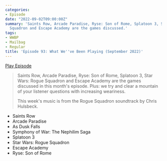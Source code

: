 ```yaml
---
categories:
- Episode
date: "2022-09-02T09:00:00Z"
summary: 'Saints Row, Arcade Paradise, Ryse: Son of Rome, Splatoon 3, Star Wars: Rogue
  Squadron and Escape Academy are the games discussed.'
tags:
- WWBP
- Mailbag
- Regular
title: 'Episode 93: What We''ve Been Playing (September 2022)'
---
```


[Play Episode](https://www.patreon.com/posts/episode-93-what-71328736)
> Saints Row, Arcade Paradise, Ryse: Son of Rome, Splatoon 3, Star Wars: Rogue Squadron and Escape Academy are the games discussed in this month's episode. Plus: we try and clear a mountain of your listener questions with increasing weariness.
>
> This week's music is from the Rogue Squadron soundtrack by Chris Hulsbeck.

- Saints Row
- Arcade Paradise
- As Dusk Falls
- Symphony of War: The Nephilim Saga
- Splatoon 3
- Star Wars: Rogue Squadron
- Escape Academy
- Ryse: Son of Rome
